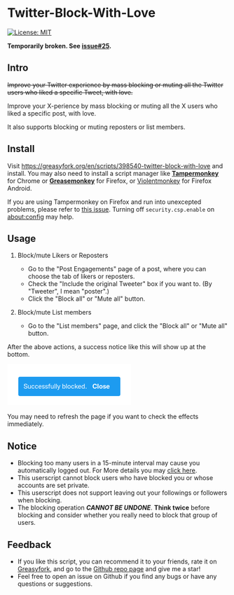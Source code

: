 # Twitter-Block-With-Love
[![License: MIT](https://img.shields.io/badge/License-MIT-yellow.svg)](https://opensource.org/licenses/MIT)

**Temporarily broken. See [issue#25](https://github.com/E011011101001/Twitter-Block-With-Love/issues/25).**

## Intro
~~Improve your Twitter experience by mass blocking or muting all the Twitter users who liked a specific Tweet, with love.~~

Improve your X-perience by mass blocking or muting all the X users who liked a specific post, with love.

It also supports blocking or muting reposters or list members.

## Install
Visit https://greasyfork.org/en/scripts/398540-twitter-block-with-love and install. You may also need to install a script manager like [**Tampermonkey**](https://chrome.google.com/webstore/detail/tampermonkey/dhdgffkkebhmkfjojejmpbldmpobfkfo?hl=zh-CN) for Chrome or [**Greasemonkey**](https://addons.mozilla.org/en-US/firefox/addon/greasemonkey/) for Firefox, or [Violentmonkey](https://addons.mozilla.org/en-US/firefox/addon/violentmonkey/) for Firefox Android.

If you are using Tampermonkey on Firefox and run into unexcepted problems, please refer to [this issue](https://github.com/E011011101001/Twitter-Block-With-Love/issues/1#issuecomment-606785462). Turning off `security.csp.enable` on [about:config](about:config) may help.

## Usage

1. Block/mute Likers or Reposters
   - Go to the "Post Engagements" page of a post, where you can choose the tab of likers or reposters.
   - Check the "Include the original Tweeter" box if you want to. (By "Tweeter", I mean "poster".)
   - Click the "Block all" or "Mute all" button.

3. Block/mute List members
   - Go to the "List members" page, and click the "Block all" or "Mute all" button.

After the above actions, a success notice like this will show up at the bottom.

![](https://raw.githubusercontent.com/E011011101001/Twitter-Block-With-Love/master/imgs/after.png)

You may need to refresh the page if you want to check the effects immediately.

## Notice

- Blocking too many users in a 15-minute interval may cause you automatically logged out. For More details you may [click here](https://developer.twitter.com/en/docs/basics/rate-limiting).
- This userscript cannot block users who have blocked you or whose accounts are set private.
- This userscript does not support leaving out your followings or followers when blocking.
- The blocking operation ***CANNOT BE UNDONE***. **Think twice** before blocking and consider whether you really need to block that group of users.

## Feedback

- If you like this script, you can recommend it to your friends, rate it on [Greasyfork](https://greasyfork.org/en/scripts/398540-twitter-block-with-love/feedback), and go to the [Github repo page](https://github.com/E011011101001/Twitter-Block-With-Love) and give me a star!
- Feel free to open an issue on Github if you find any bugs or have any questions or suggestions.

